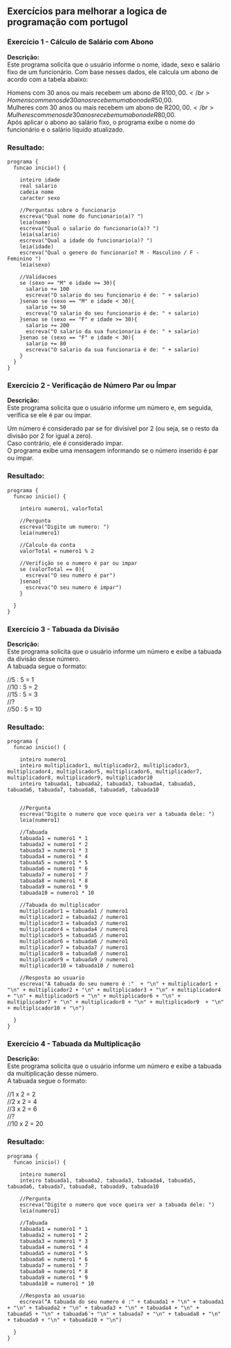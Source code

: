 ## Exercícios para melhorar a logica de programação com portugol

### Exercício 1 - Cálculo de Salário com Abono </br>
**Descrição:** </br>
Este programa solicita que o usuário informe o nome, idade, sexo e salário fixo de um funcionário. Com base nesses dados, ele 
calcula um abono de acordo com a tabela abaixo:

Homens com 30 anos ou mais recebem um abono de R$100,00. </br>
Homens com menos de 30 anos recebem um abono de R$50,00. </br>
Mulheres com 30 anos ou mais recebem um abono de R$200,00. </br>
Mulheres com menos de 30 anos recebem um abono de R$80,00. </br>
Após aplicar o abono ao salário fixo, o programa exibe o nome do funcionário e o salário líquido atualizado. </br>

### Resultado:

```portugol
programa {
  funcao inicio() {
    
    inteiro idade
    real salario
    cadeia nome 
    caracter sexo

    //Perguntas sobre o funcionario
    escreva("Qual nome do funcionario(a)? ")
    leia(nome)
    escreva("Qual o salario do funcionario(a)? ")
    leia(salario)
    escreva("Qual a idade do funcionario(a)? ")
    leia(idade)
    escreva("Qual o genero do funcionario? M - Masculino / F - Feminino ")
    leia(sexo)

    //Validacoes
    se (sexo == "M" e idade >= 30){
      salario += 100
      escreva("O salario do seu funcionario é de: " + salario)
    }senao se (sexo == "M" e idade < 30){
      salario += 50
      escreva("O salario do seu funcionario é de: " + salario)
    }senao se (sexo == "F" e idade >= 30){
      salario += 200 
      escreva("O salario da sua funcionaria é de: " + salario)
    }senao se (sexo == "F" e idade < 30){
      salario += 80
      escreva("O salario da sua funcionaria é de: " + salario)
    }
  }
}

````

### Exercício 2 - Verificação de Número Par ou Ímpar 
**Descrição:** </br>
Este programa solicita que o usuário informe um número e, em seguida, verifica se ele é par ou ímpar. </br>

Um número é considerado par se for divisível por 2 (ou seja, se o resto da divisão por 2 for igual a zero). </br>
Caso contrário, ele é considerado ímpar. </br>
O programa exibe uma mensagem informando se o número inserido é par ou ímpar. </br>

### Resultado:

```portugol
programa {
  funcao inicio() {
    
    inteiro numero1, valorTotal

    //Pergunta
    escreva("Digite um numero: ")
    leia(numero1)

    //Calculo da conta
    valorTotal = numero1 % 2
    
    //Verifição se o numero é par ou impar 
    se (valorTotal == 0){
      escreva("O seu numero é par")
    }senao{
      escreva("O seu numero é impar")
    }

  }
}

````

### Exercício 3 - Tabuada da Divisão 

**Descrição:** </br>
Este programa solicita que o usuário informe um número e exibe a tabuada da divisão desse número. </br>
A tabuada segue o formato: 

//5 : 5 = 1 </br>
//10 : 5 = 2 </br>
//15 : 5 = 3 </br>
//? </br> 
//50 : 5 = 10 </br> 

### Resultado: 

```portugol
programa {
  funcao inicio() {
    
    inteiro numero1
    inteiro multiplicador1, multiplicador2, multiplicador3, multiplicador4, multiplicador5, multiplicador6, multiplicador7, multiplicador8, multiplicador9, multiplicador10
    inteiro tabuada1, tabuada2, tabuada3, tabuada4, tabuada5, tabuada6, tabuada7, tabuada8, tabuada9, tabuada10


    //Pergunta 
    escreva("Digite o numero que voce queira ver a tabuada dele: ")
    leia(numero1)

    //Tabuada 
    tabuada1 = numero1 * 1
    tabuada2 = numero1 * 2
    tabuada3 = numero1 * 3
    tabuada4 = numero1 * 4
    tabuada5 = numero1 * 5
    tabuada6 = numero1 * 6
    tabuada7 = numero1 * 7
    tabuada8 = numero1 * 8 
    tabuada9 = numero1 * 9
    tabuada10 = numero1 * 10

    //Tabuada do multiplicador
    multiplicador1 = tabuada1 / numero1
    multiplicador2 = tabuada2 / numero1
    multiplicador3 = tabuada3 / numero1
    multiplicador4 = tabuada4 / numero1
    multiplicador5 = tabuada5 / numero1
    multiplicador6 = tabuada6 / numero1
    multiplicador7 = tabuada7 / numero1
    multiplicador8 = tabuada8 / numero1
    multiplicador9 = tabuada9 / numero1
    multiplicador10 = tabuada10 / numero1
    
    //Resposta ao usuario
    escreva("A tabuada do seu numero é :"  + "\n" + multiplicador1 + "\n" + multiplicador2 + "\n" + multiplicador3 + "\n" + multiplicador4 + "\n" + multiplicador5 + "\n" + multiplicador6 + "\n" + multiplicador7 + "\n" + multiplicador8 + "\n" + multiplicador9  + "\n" + multiplicador10 + "\n")

  }
}

````

### Exercício 4 - Tabuada da Multiplicação

**Descrição:** </br> 
Este programa solicita que o usuário informe um número e exibe a tabuada da multiplicação desse número. </br> 
A tabuada segue o formato: </br> 

//1 x 2 = 2 </br> 
//2 x 2 = 4 </br> 
//3 x 2 = 6 </br> 
//? </br> 
//10 x 2 = 20 </br> 

### Resultado:

```portugol
programa {
  funcao inicio() {
    
    inteiro numero1
    inteiro tabuada1, tabuada2, tabuada3, tabuada4, tabuada5, tabuada6, tabuada7, tabuada8, tabuada9, tabuada10

    //Pergunta 
    escreva("Digite o numero que voce queira ver a tabuada dele: ")
    leia(numero1)

    //Tabuada
    tabuada1 = numero1 * 1
    tabuada2 = numero1 * 2
    tabuada3 = numero1 * 3
    tabuada4 = numero1 * 4
    tabuada5 = numero1 * 5
    tabuada6 = numero1 * 6
    tabuada7 = numero1 * 7
    tabuada8 = numero1 * 8 
    tabuada9 = numero1 * 9
    tabuada10 = numero1 * 10
    
    //Resposta ao usuario
    escreva("A tabuada do seu numero é :" + tabuada1 + "\n" + tabuada1 + "\n" + tabuada2 + "\n" + tabuada3 + "\n" + tabuada4 + "\n" + tabuada5 + "\n" + tabuada6¨+ "\n" + tabuada7 + "\n" + tabuada8 + "\n" + tabuada9 + "\n" + tabuada10 + "\n")

  }
}

````



